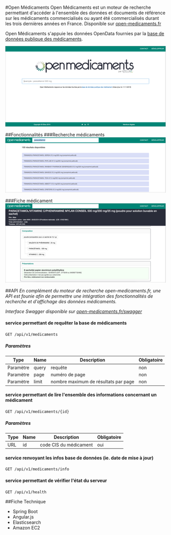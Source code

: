 #Open Médicaments
Open Médicaments est un moteur de recherche permettant d'accéder à l'ensemble des données et documents de référence sur les médicaments commercialisés ou ayant été commercialisés durant les trois dernières années en France. Disponible sur  [open-medicaments.fr](http://open-medicaments.fr)

Open Médicaments s'appuie les données OpenData fournies par la [base de données publique des médicaments](http://base-donnees-publique.medicaments.gouv.fr/index.php).

<img src="https://github.com/Ellixo/MedicamentDB/blob/master/doc/screenshot-home.png" alt="Open Médicaments" width="700px"/>

##Fonctionnalités
###Recherche médicaments
<img src="https://github.com/Ellixo/MedicamentDB/blob/master/doc/screenshot-recherche.png" alt="Recherche médicaments" width="700px"/>

###Fiche médicament
<img src="https://github.com/Ellixo/MedicamentDB/blob/master/doc/screenshot-fiche.png" alt="Fiche médicament" width="700px"/>

##API
*En complément du moteur de recherche open-medicaments.fr, une API est founie afin de permettre une intégration des fonctionnalités de recherche et d'affichage des données médicaments.*

*Interface Swagger disponible sur [open-medicaments.fr/swagger](http://open-medicaments.fr/swagger-ui.html)*

#### service permettant de requêter la base de médicaments
```
GET /api/v1/medicaments
```

##### Paramètres
|Type|Name|Description|Obligatoire|
|----|----|----|----|
|Paramètre|query|requête|non|
|Paramètre|page|numéro de page|non|
|Paramètre|limit|nombre maximum de résultats par page|non|

#### service permettant de lire l'ensemble des informations concernant un médicament
```
GET /api/v1/medicaments/{id}
```

##### Paramètres
|Type|Name|Description|Obligatoire|
|----|----|----|----|
|URL|id|code CIS du médicament|oui|

#### service renvoyant les infos base de données (ie. date de mise à jour)
```
GET /api/v1/medicaments/info
```
#### service permettant de vérifier l'état du serveur
```
GET /api/v1/health
```

##Fiche Technique
- Spring Boot
- Angular.js
- Elasticsearch
- Amazon EC2
